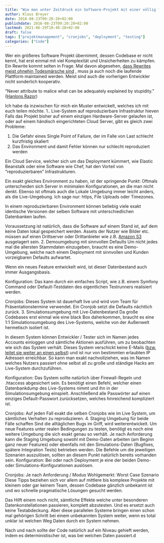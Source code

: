 ```yaml
---
title: "Wie man unter Zeitdruck ein Software-Projekt mit einer völlig fremden Codebase übernimmt und am Laufen hält."
author: Klaus Breyer
date: 2016-08-23T09:20:28+02:00
publishdate: 2016-08-23T09:20:28+02:00
lastmod: 2021-06-29T10:40:28+02:00
draft: false
tags: ["projektmanagement", "cronjobs", "deployment", "testing"]
categories: ["Code"]
---
```


Wer ein größeres Software Projekt übernimmt, dessen Codebase er nicht kennt, hat erst einmal mit viel Komplexität und Unsicherheiten zu kämpfen. Ein Rewrite kommt selten in Frage. Mal davon abgesehen, [dass Rewrites meist ohnehin Todesmärsche sind](http://chadfowler.com/2006/12/27/the-big-rewrite.html) , muss ja auch noch die laufende Plattform maintained werden. Meist sind auch die vorherigen Entwickler nicht sonderlich kooperativ.

"Never attribute to malice what can be adequately explained by stupidity.” ([Hanlons Razor](https://www.exceptionnotfound.net/fundamental-laws-of-software-development/))

Ich habe da inzwischen für mich ein Muster entwickelt, welches ich mit euch teilen möchte.
1.. Live-System auf reproduzierbare Infrastruktur hieven
Falls das Projekt bisher auf einem einzigen Hardware-Server gelaufen ist, oder auf einem händisch eingerichteten Cloud Server, gibt es gleich zwei Probleme:

1. Die Gefahr eines Single Point of Failure, der im Falle von Last schlecht kurzfristig skaliert
1. Das Environment und damit Fehler können nur schlecht reproduziert werden

Ein Cloud Service, welcher sich um das Deployment kümmert, wie Elastic Beanstalk oder eine Software wie Chef, hat den Vorteil von “reproduzierbaren” Infrastrukturen.

Ein exakt gleiches Environment zu haben, ist der springende Punkt: Oftmals unterscheiden sich Server in minimalen Konfigurationen, an die man nicht denkt. Ebenso ist oftmals auch die Lokale Umgebung immer leicht anders, als die Live-Umgebung. Ich sage nur: https, File Uploads oder Timezones.

In einem reproduzierbaren Environment können beliebig viele exakt identische Versionen der selben Software mit unterschiedlichen Datenbanken laufen.

Voraussetzung ist natürlich, dass die Software auf einem Stand ist, auf dem keine Daten lokal gespeichert werden. Assets der Nutzer wie Bilder etc. müssen auf einen Drittserver oder Drittanbieter wie z.B. [Amazon S3](https://aws.amazon.com/de/s3/?sc_channel=PS&sc_campaign=acquisition_DE&sc_publisher=google&sc_medium=s3_b&sc_content=s3_e&sc_detail=amazon%20s3&sc_category=s3&sc_segment=70270337672&sc_matchtype=e&sc_country=DE&s_kwcid=AL!4422!3!70270337672!e!!g!!amazon%20s3&ef_id=V7sAgQAABQyOBb@y:20160823070148:s) ausgelagert sein. 2. Demoumgebung mit sinnvollen Defaults
Um nicht jedes mal die allersten Stammdaten einzugeben, braucht es eine Demo-Umgebung, welche nach einem Deployment mit sinnvollen und Kunden vorzeigbaren Defaults aufwartet.

Wenn ein neues Feature entwickelt wird, ist dieser Datenbestand auch immer Ausgangsbasis.

Konfiguration:
Das kann durch ein einfaches Script, wie z.B. einem Symfony Command oder Default-Testdaten des eigentlichen Testrunners realisiert werden.

Cronjobs:
Dieses System ist dauerhaft live und wird vom Team für Präsentationstermine verwendet. Ein Cronjob setzt die Defaults nächtlich zurück. 3. Simulationsumgebung mit Live-Datenbestand
Da große Codebases erst einmal wie eine black Box daherkommen, braucht es eine 1:1 Simulationsumgebung des Live-Systems, welche von der Außenwelt hermetisch isoliert ist.

In diesem System können Entwickler / Tester sich im Namen jedes Accounts einloggen und sämtliche Aktionen ausführen, um zu beobachten wie sich das System verhält. Dieses System verschickt keine E-Mails ([bzw. leitet sie weiter an einen selbst](http://symfony.com/doc/current/email/dev_environment.html)) und ist nur von bestimmten erlaubten IP Adressen erreichbar. So kann man exakt nachvollziehen, was im Namen welches Nutzers passiert ohne selbst all zu große und ständige Hacks am Live-System durchzuführen.

Konfiguration:
Das System sollte natürlich über Firewall-Regeln und .htaccess abgesichert sein. Es benötigt einen Befehl, welcher einen Datenbankdump des Live-Systems nimmt und ihn in der Simulationsumgebung einspielt. Anschließend alle Passwörter auf einen einziges Default-Passwort zurücksetzen, welches hinreichend kompliziert ist.

Cronjobs:
Auf jeden Fall exakt die selben Cronjobs wie im Live System, um sämtliches Verhalten zu reproduzieren. 4. Staging Umgebung für beide Fälle schaffen
Sind die alltäglichen Bugs im Griff, wird weiterentwickelt. Um neue Features unter realen Bedingungen zu testen, benötigt es noch eine weitere Umgebung die sich exakt genau so verhält.
Je nach Anforderung kann die Staging Umgebung sowohl mit Demo-Daten arbeiten (am Beginn ganz neuer Features) oder ebenfalls mit den Simulations-Daten (Bugfixes, spätere Integration Tests) betrieben werden. Die Befehle um die jeweiligen Szenarien auszulösen, sollten an diesem Punkt natürlich bereits vorhanden sein.
Konfiguration:
Bei oder nach Deployment je eine der beiden Demo- oder Simulations-Konfigurationen auslösen.

Cronjobs:
Je nach Anforderung / Modus
Wohlgemerkt: Worst Case Szenario
Diese Tipps beziehen sich vor allem auf mittlere bis komplexe Projekte mit kleinem oder gar keinem Team, dessen Codebase gänzlich unbekannt ist und wo schnelle pragmatische Lösungen gesucht werden.

Das Hilft einem noch nicht, sämtliche Effekte welche unter besonderen Datenkonstellationen passieren, komplett abzutesten. Und es ersetzt auch keine Testabdeckung. Aber diese parallelen Systeme bringen einen schon mal gehörigen Schritt bei einem unbekannten System weiter, wenn es total unklar ist welchen Weg Daten durch ein System nehmen.

Nach und nach sollte der Code natürlich auf ein Niveau gehieft werden, indem es deterministischer ist, was bei welchen Daten passiert.d
